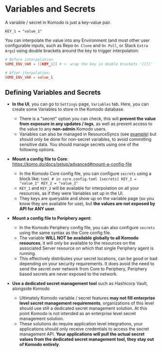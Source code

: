 # Variables and Secrets

A variable / secret in Komodo is just a key-value pair.

```
KEY_1 = "value_1"
```

You can interpolate the value into any Environment (and most other user configurable inputs, such as Repo `On Clone` and `On Pull`, or Stack `Extra Args`) using double brackets around the key to trigger interpolation:

```toml
# Before interpolation
SOME_ENV_VAR = [[KEY_1]] # <- wrap the key in double brackets '[[]]'

# After iterpolation:
SOME_ENV_VAR = value_1
```

## Defining Variables and Secrets

- **In the UI**, you can go to `Settings` page, `Variables` tab. Here, you can create some Variables to store in the Komodo database.
  - There is a "secret" option you can check, this will **prevent the value from exposure in any updates / logs**, as well as prevent access to the value to any **non-admin** Komodo users.
  - Variables can also be managed in ResourceSyncs (see [example](/docs/sync-resources#deployments)) but should only be done for non-secret variables, to avoid committing sensitive data. You should manage secrets using one of the following options.

- **Mount a config file to Core**: https://komo.do/docs/setup/advanced#mount-a-config-file
  - In the Komodo Core config file, you can configure `secrets` using a block like:
		```toml
		# in core.config.toml
		[secrets]
		KEY_1 = "value_1"
		KEY_2 = "value_2"
		```
  - `KEY_1` and `KEY_2` will be available for interpolation on all your resources, as if they were Variables set up in the UI.
  - They keys are queryable and show up on the variable page (so you know they are available for use),
		but **the values are not exposed by API for ANY user**.

- **Mount a config file to Periphery agent**:

  - In the Komodo Periphery config file, you can also configure `secrets` using the same syntax as the Core config file.
  - The variable **WILL NOT be available globally to all Komodo resources**, it will only be available to the resources on the associated Server resource on which that single Periphery agent is running.
  - This effectively distributes your secret locations, can be good or bad depending on your security requirements. It does avoid the need to send the secret over network from Core to Periphery, Periphery based secrets are never exposed to the network.

- **Use a dedicated secret management tool** such as Hashicorp Vault, alongside Komodo
  - Ultimately Komodo variable / secret features **may not fill enterprise level secret management requirements**, organizations of this level should use still a dedicated secret management solution. At this point Komodo is not intended as an enterprise level secret management solution.
  - These solutions do require application level integrations, your applications should only receive credentials to access the secret management API. **Your applications will pull the actual secret values from the dedicated secret management tool, they stay out of Komodo entirely**.
